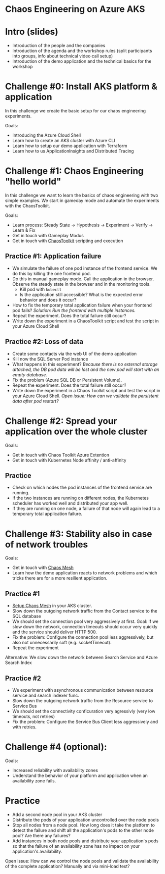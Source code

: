 # Chaos Engineering on Azure AKS

# Intro (slides)

 * Introduction of the people and the companies
 * Introduction of the agenda and the workshop rules (split participants into groups, info about technical video call setup)
 * Introduction of the demo application and the technical basics for the workshop

# Challenge #0: Install AKS platform & application

In this challenge we create the basic setup for our chaos engineering experiments.

Goals:

* Introducing the Azure Cloud Shell
* Learn how to create an AKS cluster with Azure CLI
* Learn how to setup our demo application with Terraform
* Learn how to us ApplicationInsights and Distributed Tracing

# Challenge #1: Chaos Engineering "hello world"

In this challenge we want to learn the basics of chaos engineering with two simple examples. We start in gameday mode and automate the experiments with the ChaosToolkit.

Goals:

* Learn process: Steady State -> Hypothesis -> Experiment -> Verify -> Learn & Fix
* Get in touch with Gameplay Modus
* Get in touch with [ChaosToolkit](https://chaostoolkit.org/) scripting and execution

## Practice #1: Application failure

* We simulate the failure of one pod instance of the frontend service. We do this by killing the one frontend pod.
* Do this in manual gameplay mode. Call the application in the browser. Observe the steady state in the browser and in the monitoring tools.
  * Kill pod with `kubectl`
  * Is the application still accessible? What is the expected error behavior and does it occur?
* How to fix the temporary total application failure when your frontend pod fails? _Solution: Run the frontend with multiple instances._
* Repeat the experiment. Does the total failure still occur?
* Write down the experiment in a ChaosToolkit script and test the script in your Azure Cloud Shell

## Practice #2: Loss of data

* Create some contacts via the web UI of the demo application
* Kill now the SQL Server Pod instance
* What happens in this experiment? _Because there is no external storage attached, the DB pod data will be lost and the new pod will start with an empty database._
* Fix the problem (Azure SQL DB or Persistent Volume).
* Repeat the experiment. Does the total failure still occur?
* Write down the experiment in a Chaos Toolkit script and test the script in your Azure Cloud Shell. _Open issue: How can we validate the persistent data after pod restart?_

# Challenge #2: Spread your application over the whole cluster

Goals:

* Get in touch with Chaos Toolkit Azure Extention
* Get in touch with Kubernetes Node affinity / anti-affinity

## Practice

* Check on which nodes the pod instances of the frontend service are running. 
* If the two instances are running on different nodes, the Kubernetes scheduler has worked well and distributed your app well.
* If they are running on one node, a failure of that node will again lead to a temporary total application failure. 

# Challenge #3: Stability also in case of network troubles

Goals:

* Get in touch with [Chaos Mesh](https://github.com/chaos-mesh/chaos-mesh)
* Learn how the demo application reacts to network problems and which tricks there are for a more resilient application.

## Practice #1

* [Setup Chaos Mesh](https://chaos-mesh.org/docs/user_guides/installation) in your AKS cluster.
* Slow down the outgoing network traffic from the Contact service to the SQL database
* We should set the connection pool very aggressively at first. Goal: If we slow down the network, connection timeouts should occur very quickly and the service should deliver HTTP 500.
* Fix the problem: Configure the connection pool less aggressively, but also not unnecessarily soft (e.g. socketTimeout).
* Repeat the experiment

Alternative: We slow down the network between Search Service and Azure Search Index

## Practice #2

* We experiment with asynchronous communication between resource service and search indexer func.
* Slow down the outgoing network traffic from the Resource service to Service Bus
* We should set the connectivity conficuration very agressivly (very low timeouts, not retries)
* Fix the problem: Configure the Service Bus Client less aggressively and with retries.

# Challenge #4 (optional): 

Goals:

* Increased reliability with availability zones
* Understand the behavior of your platform and application when an availability zone fails.

# Practice

* Add a second node pool in your AKS cluster
* Distribute the pods of your application uncontrolled over the node pools
* Stop all nodes from a node pool. How long does it take the platform to detect the failure and shift all the application's pods to the other node pool? Are there any failures?
* Add instances in both node pools and distribute your application's pods so that the failure of an availability zone has no impact on your application's availability.

Open issue: How can we control the node pools and validate the availability of the complete application? Manually and via mini-load test?
